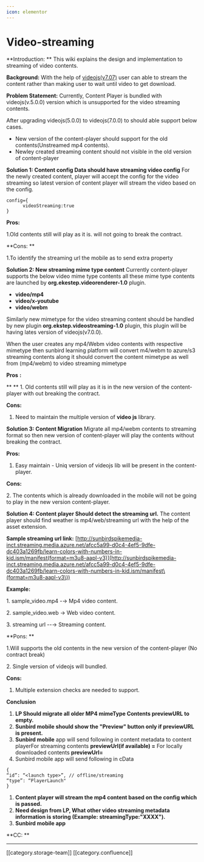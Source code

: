 ```yaml
---
icon: elementor
---
```


# Video-streaming

\*\*Introduction: \*\* This wiki explains the design and implementation to streaming of video contents.

**Background:** With the help of [videojs(v7.07)](https://github.com/videojs/video.js) user can able to stream the content rather than making user to wait until video to get download.

**Problem Statement:** Currently, Content Player is bundled with videojs(v.5.0.0) version which is unsupported for the video streaming contents.

After upgrading videojs(5.0.0) to videojs(7.0.0) to should able support below cases.

* New version of the content-player should support for the old contents(Unstreamed mp4 contents).
* Newley created streaming content should not visible in the old version of content-player

**Solution 1:   Content config Data should have streaming video config** For the newly created content, player will accept the config for the video streaming so latest version of content player will stream the video based on the config.

```
config={
      videoStreaming:true
}
```

**Pros:** &#x20;

&#x20;     1.Old contents still will play as it is. will not going to break the contract.

\*\*Cons: \*\*

&#x20;    1.To identify the streaming url the mobile as to send extra property

**Solution 2: New streaming mime type content** Currently content-player supports the below video mime type contents all these mime type contents are launched by **org.ekestep.videorenderer-1.0** plugin.

* **video/mp4**
* **video/x-youtube**
* **video/webm**

Similarly new mimetype  for the video streaming content should be handled by new plugin **org.ekstep.videostreaming-1.0** plugin, this plugin will be having lates version of videojs(v7.0.0).

When the user creates any mp4/Webm video contents with respective mimetype then sunbird learning platform will convert m4/webm to azure/s3 streaming contents along it should convert the content mimetype as well from (mp4/webm) to video streaming mimetype

**Pros** **:**

\*\*     \*\* 1. Old contents still will play as it is in the new version of the content-player with out breaking the contract.

&#x20;  &#x20;

**Cons:**

1. Need to maintain the multiple version of **video js** library.

**Solution 3: Content Migration** Migrate all mp4/webm contents to streaming format so then new version of content-player will play the contents without breaking the contract.

**Pros:**

1. Easy maintain - Uniq version of videojs lib will be present in the content-player.

**Cons:**

&#x20;     2\. The contents which is already downloaded in the mobile will not be going to play in the new version content-player.

**Solution 4: Content player Should detect the streaming url.** The content player should find weather is mp4/web/streaming url with the help of the asset extension.

**Sample streaming url link:**  [http://sunbirdspikemedia-inct.streaming.media.azure.net/afcc5a99-d0c4-4ef5-9dfe-dc403a1269fb/learn-colors-with-numbers-in-kid.ism/manifest(format=m3u8-aapl-v3)](http://sunbirdspikemedia-inct.streaming.media.azure.net/afcc5a99-d0c4-4ef5-9dfe-dc403a1269fb/learn-colors-with-numbers-in-kid.ism/manifest\(format=m3u8-aapl-v3\))

**Example:**

&#x20;         1\. sample\_video.mp4 -→ Mp4 video content.

&#x20;         2\. sample\_video.web → Web video content.

&#x20;         3\. streaming url --→ Streaming content.

\*\*Pons: \*\*

&#x20;     1.Will supports the old contents in the new version of the content-player (No contract break)

&#x20;     2\. Single version of videojs will bundled.

**Cons:**

1. Multiple extension checks are needed to support.

**Conclusion**

1. **LP Should migrate all older MP4 mimeType Contents previewURL to empty.**
2. **Sunbird mobile should show the "Preview" button only if previewURL is present.**
3. **Sunbird mobile**  app will send  following in content metadata to content playerFor streaming contents **previewUrl(if available) =** For locally downloaded contents **previewUrl=**
4. Sunbird mobile app will send  following in cData  &#x20;

```actionscript3
{
“id”: “<launch type>”, // offline/streaming
“type”: “PlayerLaunch"
}

```

1. **Content player will stream the mp4 content based on the config which is passed.**
2. **Need design from LP, What other video streaming metadata information is storing (Example: streamingType:"XXXX").**
3. **Sunbird mobile app**

\*\*CC:       \*\*

***

\[\[category.storage-team]] \[\[category.confluence]]
